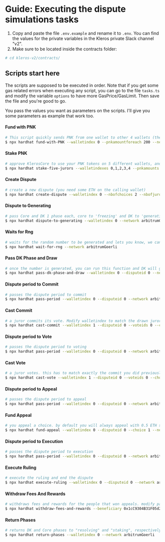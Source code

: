 # Guide: Executing the dispute simulations tasks

1. Copy and paste the file `.env.example` and rename it to `.env`. You can find the values for the private variables in the Kleros private Slack channel "v2".
2. Make sure to be located inside the contracts folder:

```bash
# cd kleros-v2/contracts/
```

## Scripts start here

The scripts are supposed to be executed in order. Note that if you get some gas related errors when executing any script, you can go to the file `tasks.ts` and modify the variable `options` to have more GasPrice/GasLimit. Then save the file and you're good to go.

You pass the values you want as parameters on the scripts. I'll give you some parameters as example that work too.

#### Fund with PNK

```bash
# This script quickly sends PNK from one wallet to other 4 wallets (the ones declared on the "hardhat.config.ts" as private keys, private key 1 matches walletindex 0, and so on). ENSURE that the five wallets from `.env` are correctly funded with ETH and PNK. Otherwise you will get a lot of nasty errors. In this example, you will need 800 PNK to perform this transaction, because will send 200 PNK to each wallet, watch out.
$ npx hardhat fund-with-PNK --walletindex 0 --pnkamountforeach 200 --network arbitrumGoerli
```

#### Stake PNK

```bash
# approve KlerosCore to use your PNK tokens on 5 different wallets, and then stake them on the court "1"
$ npx hardhat stake-five-jurors --walletindexes 0,1,2,3,4 --pnkamounts 200,200,200,200,200 --network arbitrumGoerli
```

#### Create Dispute

```bash
# create a new dispute (you need some ETH on the calling wallet)
$ npx hardhat create-dispute --walletindex 0 --nbofchoices 2 --nbofjurors 3n --feeforjuror 100000000000000000n --network arbitrumGoerli
```

#### Dispute to Generating

```bash
# pass Core and DK 1 phase each, core to 'freezing' and DK to 'generating'
$ npx hardhat dispute-to-generating --walletindex 0 --network arbitrumGoerli
```

#### Waits for Rng

```bash
# waits for the random number to be generated and lets you know, we cannot continue until this is done
$ npx hardhat wait-for-rng --network arbitrumGoerli
```

#### Pass DK Phase and Draw

```bash
# once the number is generated, you can run this function and DK will go to the phase 'drawing', it will also draw the jurors for the dispute
$ npx hardhat pass-dk-phase-and-draw --walletindex 0 --disputeid 0 --network arbitrumGoerli
```

#### Dispute period to Commit

```bash
# passes the dispute period to commit
$ npx hardhat pass-period --walletindex 0 --disputeid 0 --network arbitrumGoerli
```

#### Cast Commit

```bash
# a juror commits its vote. Modify walletindex to match the drawn juror, who will be calling this function. The index is the same order as the accounts listed on the file "hardhat.config.ts" (ex: firstWallet matches walletindex 0, and so on)
$ npx hardhat cast-commit --walletindex 1 --disputeid 0 --voteids 0 --choice 1 --justification because --network arbitrumGoerli
```

#### Dispute period to Vote

```bash
# passes the dispute period to voting
$ npx hardhat pass-period --walletindex 0 --disputeid 0 --network arbitrumGoerli
```

#### Cast Vote

```bash
# a juror votes. this has to match exactly the commit you did previously, and you must include the salt, which for testing purposes we will always use "123" as the salt
$ npx hardhat cast-vote --walletindex 1 --disputeid 0 --voteids 0 --choice 1 --justification because --salt 123 --network arbitrumGoerli
```

#### Dispute period to Appeal

```bash
# passes the dispute period to appeal
$ npx hardhat pass-period --walletindex 0 --disputeid 0 --network arbitrumGoerli
```

#### Fund Appeal

```bash
# you appeal a choice. by default you will always appeal with 0.5 ETH so make sure you have funds, you will receive the difference automatically by the Core contract. You can modify this quantity in the "tasks.ts" file if you want.
$ npx hardhat fund-appeal --walletindex 0 --disputeid 0 --choice 1 --network arbitrumGoerli
```

#### Dispute period to Execution

```bash
# passes the dispute period to execution
$ npx hardhat pass-period --walletindex 0 --disputeid 0 --network arbitrumGoerli
```

#### Execute Ruling

```bash
# execute the ruling and end the dispute
$ npx hardhat execute-ruling --walletindex 0 --disputeid 0 --network arbitrumGoerli
```

#### Withdraw Fees And Rewards

```bash
# withdraws fees and rewards for the people that won appeals. modify parameters accordingly.
$ npx hardhat withdraw-fees-and-rewards --beneficiary 0x1cC9304B31F05d27470ccD855b05310543b70f17 --roundId 0 --choice 1 --walletindex 0 --disputeid 0 --network arbitrumGoerli
```

#### Return Phases

```bash
# returns DK and Core phases to "resolving" and "staking", respectively
$ npx hardhat return-phases --walletindex 0 --network arbitrumGoerli
```
